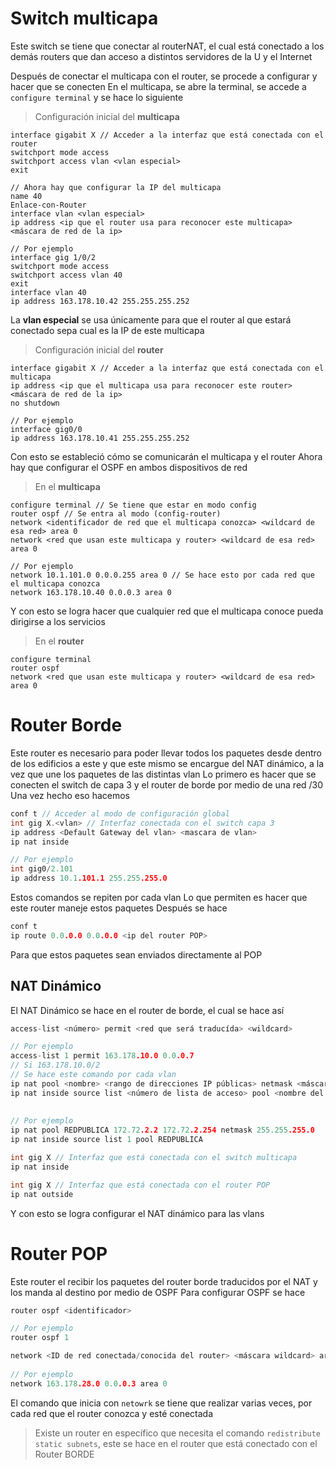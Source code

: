 #  Switch multicapa
Este switch se tiene que conectar al routerNAT, el cual está conectado a los demás routers que dan acceso a distintos servidores de la U y el Internet

Después de conectar el multicapa con el router, se procede a configurar y hacer que se conecten
En el multicapa, se abre la terminal, se accede a `configure terminal` y se hace lo siguiente
> Configuración inicial del **multicapa**
```
interface gigabit X // Acceder a la interfaz que está conectada con el router
switchport mode access
switchport access vlan <vlan especial>
exit

// Ahora hay que configurar la IP del multicapa
name 40
Enlace-con-Router
interface vlan <vlan especial>
ip address <ip que el router usa para reconocer este multicapa> <máscara de red de la ip>

// Por ejemplo
interface gig 1/0/2
switchport mode access
switchport access vlan 40
exit
interface vlan 40
ip address 163.178.10.42 255.255.255.252
```
La **vlan especial** se usa únicamente para que el router al que estará conectado sepa cual es la IP de este multicapa

> Configuración inicial del **router** 
```
interface gigabit X // Acceder a la interfaz que está conectada con el multicapa
ip address <ip que el multicapa usa para reconocer este router> <máscara de red de la ip>
no shutdown

// Por ejemplo
interface gig0/0
ip address 163.178.10.41 255.255.255.252
```

Con esto se estableció cómo se comunicarán el multicapa y el router
Ahora hay que configurar el OSPF en ambos dispositivos de red

> En el **multicapa** 
```
configure terminal // Se tiene que estar en modo config
router ospf // Se entra al modo (config-router)
network <identificador de red que el multicapa conozca> <wildcard de esa red> area 0
network <red que usan este multicapa y router> <wildcard de esa red> area 0

// Por ejemplo
network 10.1.101.0 0.0.0.255 area 0 // Se hace esto por cada red que el multicapa conozca
network 163.178.10.40 0.0.0.3 area 0
```
Y con esto se logra hacer que cualquier red que el multicapa conoce pueda dirigirse a los servicios

> En el **router**
```
configure terminal
router ospf
network <red que usan este multicapa y router> <wildcard de esa red> area 0
```

# Router Borde
Este router es necesario para poder llevar todos los paquetes desde dentro de los edificios a este y que este mismo se encargue del NAT dinámico, a la vez que une los paquetes de las distintas vlan
Lo primero es hacer que se conecten el switch de capa 3 y el router de borde por medio de una red /30
Una vez hecho eso hacemos
```c
conf t // Acceder al modo de configuración global
int gig X.<vlan> // Interfaz conectada con el switch capa 3
ip address <Default Gateway del vlan> <mascara de vlan>
ip nat inside

// Por ejemplo
int gig0/2.101
ip address 10.1.101.1 255.255.255.0
```

Estos comandos se repiten por cada vlan
Lo que permiten es hacer que este router maneje estos paquetes
Después se hace
```c
conf t
ip route 0.0.0.0 0.0.0.0 <ip del router POP>
```

Para que estos paquetes sean enviados directamente al POP

## NAT Dinámico
El NAT Dinámico se hace en el router de borde, el cual se hace así
```c
access-list <número> permit <red que será traducída> <wildcard>

// Por ejemplo  
access-list 1 permit 163.178.10.0 0.0.0.7  
// Si 163.178.10.0/2
// Se hace este comando por cada vlan
ip nat pool <nombre> <rango de direcciones IP públicas> netmask <máscara de red>  
ip nat inside source list <número de lista de acceso> pool <nombre del grupo>  
  
  
// Por ejemplo  
ip nat pool REDPUBLICA 172.72.2.2 172.72.2.254 netmask 255.255.255.0  
ip nat inside source list 1 pool REDPUBLICA

int gig X // Interfaz que está conectada con el switch multicapa
ip nat inside

int gig X // Interfaz que está conectada con el router POP
ip nat outside
```

Y con esto se logra configurar el NAT dinámico para las vlans

# Router POP
Este router el recibir los paquetes del router borde traducidos por el NAT y los manda al destino por medio de OSPF
Para configurar OSPF se hace
```c
router ospf <identificador>  

// Por ejemplo  
router ospf 1

network <ID de red conectada/conocida del router> <máscara wildcard> area <número de área OSPF>  
  
// Por ejemplo  
network 163.178.28.0 0.0.0.3 area 0
```
El comando que inicia con `netowrk` se tiene que realizar varias veces, por cada red que el router conozca y esté conectada

> Existe un router en específico que necesita el comando `redistribute static subnets`, este se hace en el router que está conectado con el Router BORDE

